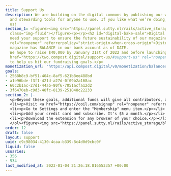 ```yaml
---
title: Support Us
description: We are building on the digital commons by publishing our work freely
  and stewarding tools for anyone to use. If you like what we’re doing, consider supporting
  us!
section_1: <figure><img src="https://panel.sutty.nl/rails/active_storage/blobs/eyJfcmFpbHMiOnsibWVzc2FnZSI6IkJBaHBBZzFDIiwiZXhwIjpudWxsLCJwdXIiOiJibG9iX2lkIn19--eaa55839dc7b3e56ee3479f45752fbf1dcbb8689/stick1.gif"
  class="img-fluid"></figure><p></p><h2 id="digital-bake-sale">Digital Bake Sale</h2><p>We
  need your support to ensure the future sustainability of our magazine and <a href="https://distributed.press"
  rel="noopener" referrerpolicy="strict-origin-when-cross-origin">Distributed Press</a>.</p><p>Our
  magazine has BALANCE in our bank account as of DATE.
  We hope to raise $40,000 by January 31st of 2022 and before launching Issue Three.</p><p><a
  href="https://two.compost.digital/support-us/#support-us" rel="noopener" referrerpolicy="strict-origin-when-cross-origin">Contribute</a>
  to help us hit our fundraising goals.</p>
monetization_url: "https://api.compost.digital/v0/monetization/balances.json"
goals:
- 2568b8c9-bf51-404c-8af5-621b8ee488bd
- a1e96bde-f3f1-421d-a27d-0f09b2a168ac
- 60c2b1ac-27d1-44ab-80f6-7051acfa12d2
- 3f6470eb-c9d3-48fc-8139-251848c22233
section_2: |-
  <p>Beyond these goals, additional funds will give all contributors, artists, and designers a $200 bonus and any remaining funds will be used in the development of future COMPOST issues.</p><figure><img src="https://panel.sutty.nl/rails/active_storage/blobs/eyJfcmFpbHMiOnsibWVzc2FnZSI6IkJBaHBBZzVDIiwiZXhwIjpudWxsLCJwdXIiOiJibG9iX2lkIn19--099a306d3b081be9391cd95862026e837a110a1c/stick2.gif" class="img-fluid"></figure><p></p><h2 id="web-monetization">Web Monetization</h2><p>Readers shouldn’t have to wade through intrusive ads or paywalls to read this magazine. We don’t want your data nor do we want to restrict access to COMPOST. <a href="https://webmonetization.org/" rel="noopener" referrerpolicy="strict-origin-when-cross-origin">Web Monetization</a> is another way for supporters like you to send us micropayments (fractions of a cent) as you view this website.</p><h3 id="how-does-it-work">How does it work?</h3><p>Web Monetization is an emerging standard for web browsers. At the moment, you need to download a browser extension to make it work. We’ve found that getting a <a href="https://coil.com/signup" rel="noopener" referrerpolicy="strict-origin-when-cross-origin">Coil membership</a> is the easiest way to get started with Web Monetization. With a $5 monthly membership, you can also support hundreds of other Web Monetization websites like <a href="https://cinnamon.video" rel="noopener" referrerpolicy="strict-origin-when-cross-origin">Cinnamon</a>, <a href="https://www.ampled.com" rel="noopener" referrerpolicy="strict-origin-when-cross-origin">Ampled</a>, <a href="https://eraseallkittens.com" rel="noopener" referrerpolicy="strict-origin-when-cross-origin">Erase All Kittens</a>, and <a href="https://www.ladyspikemedia.com" rel="noopener" referrerpolicy="strict-origin-when-cross-origin">Ladyspike Media</a>.</p><h3 id="setup-coil">Setup Coil</h3><ol>
  <li><p>Visit <a href="https://coil.com/signup" rel="noopener" referrerpolicy="strict-origin-when-cross-origin">https://coil.com/signup</a> and signup.</p></li>
  <li><p>Go to Settings and enter the "Membership" menu item.</p></li>
  <li><p>Add your credit card and subscribe. It's $5 a month.</p></li>
  <li><p>Download the extension for any browser of your choice.</p></li>
  </ol><figure><img src="https://panel.sutty.nl/rails/active_storage/blobs/eyJfcmFpbHMiOnsibWVzc2FnZSI6IkJBaHBBZzlDIiwiZXhwIjpudWxsLCJwdXIiOiJibG9iX2lkIn19--bbfb4d7253ce51c62efed2415abcc5e3b2ec5797/Mushroom_WM_BLK-forever-only-151px.gif" class="img-fluid"></figure><p></p><p>If everything works, you’ll see the Web Monetization mushroom animating with a dollar sign at the top right corner of the screen.</p>
order: 12
draft: false
layout: support
uuid: c9c98034-4130-4caa-b339-8c4d0d9cbc0f
liquid: false
usuaries:
- 356
- 534
last_modified_at: 2023-01-04 21:26:18.816553357 +00:00
---
```


